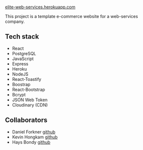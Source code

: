 [elite-web-services.herokuapp.com](https://elite-web-services.herokuapp.com/)

This project is a template e-commerce website for a web-services company.

## Tech stack

- React
- PostgreSQL
- JavaScript
- Express
- Heroku
- NodeJS
- React-Toastify
- Boostrap
- React-Bootstrap
- Bcrypt
- JSON Web Token
- Cloudinary (CDN)

## Collaborators

- Daniel Forkner [github](https://github.com/danielforkner)
- Kevin Hongkam [github](https://github.com/k-hongkham)
- Hays Bondy [github](https://github.com/hays-b)
